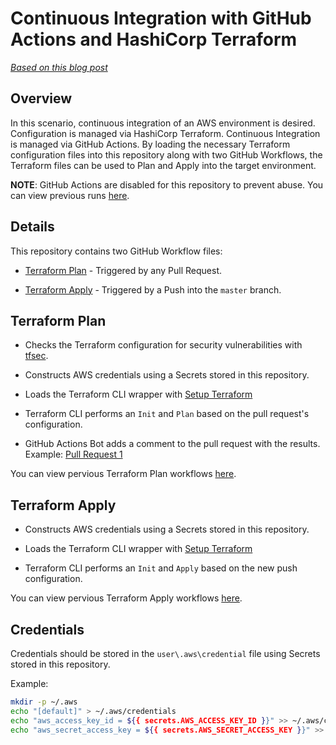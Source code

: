 # Continuous Integration with GitHub Actions and HashiCorp Terraform

_[Based on this blog post](https://wahlnetwork.com/2020/05/12/continuous-integration-with-github-actions-and-terraform/)_

## Overview

In this scenario, continuous integration of an AWS environment is desired. Configuration is managed via HashiCorp Terraform. Continuous Integration is managed via GitHub Actions. By loading the necessary Terraform configuration files into this repository along with two GitHub Workflows, the Terraform files can be used to Plan and Apply into the target environment.

**NOTE**: GitHub Actions are disabled for this repository to prevent abuse. You can view previous runs [here](/actions).

## Details

This repository contains two GitHub Workflow files:

* [Terraform Plan](/.github/workflows/tf-plan.yml) - Triggered by any Pull Request.

* [Terraform Apply](/.github/workflows/tf-apply.yml) - Triggered by a Push into the `master` branch.

## Terraform Plan

* Checks the Terraform configuration for security vulnerabilities with [tfsec](https://github.com/liamg/tfsec).

* Constructs AWS credentials using a Secrets stored in this repository.

* Loads the Terraform CLI wrapper with [Setup Terraform](https://github.com/marketplace/actions/hashicorp-setup-terraform)

* Terraform CLI performs an `Init` and `Plan` based on the pull request's configuration.

* GitHub Actions Bot adds a comment to the pull request with the results. Example: [Pull Request 1](https://github.com/WahlNetwork/github-action-terraform/pull/1)

You can view pervious Terraform Plan workflows [here](https://github.com/WahlNetwork/github-action-terraform/actions?query=workflow%3A%22Terraform+Plan%22).

## Terraform Apply

* Constructs AWS credentials using a Secrets stored in this repository.

* Loads the Terraform CLI wrapper with [Setup Terraform](https://github.com/marketplace/actions/hashicorp-setup-terraform)

* Terraform CLI performs an `Init` and `Apply` based on the new push configuration.

You can view pervious Terraform Apply workflows [here](https://github.com/WahlNetwork/github-action-terraform/actions?query=workflow%3A%22Terraform+Apply%22).

## Credentials

Credentials should be stored in the `user\.aws\credential` file using Secrets stored in this repository.

Example:

```bash
mkdir -p ~/.aws
echo "[default]" > ~/.aws/credentials
echo "aws_access_key_id = ${{ secrets.AWS_ACCESS_KEY_ID }}" >> ~/.aws/credentials
echo "aws_secret_access_key = ${{ secrets.AWS_SECRET_ACCESS_KEY }}" >> ~/.aws/credentials
```
